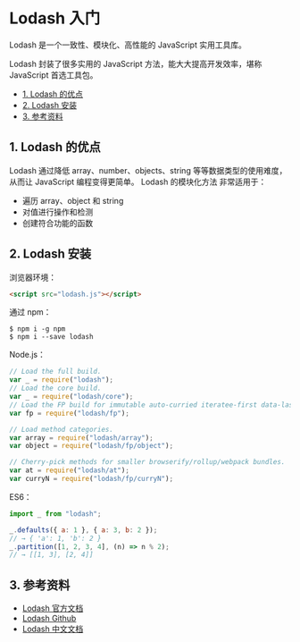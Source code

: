 # Lodash 入门

Lodash 是一个一致性、模块化、高性能的 JavaScript 实用工具库。

Lodash 封装了很多实用的 JavaScript 方法，能大大提高开发效率，堪称 JavaScript 首选工具包。

<!-- TOC depthFrom:2 depthTo:3 -->

- [1. Lodash 的优点](#1-lodash-的优点)
- [2. Lodash 安装](#2-lodash-安装)
- [3. 参考资料](#3-参考资料)

<!-- /TOC -->

## 1. Lodash 的优点

Lodash 通过降低 array、number、objects、string 等等数据类型的使用难度，从而让 JavaScript 编程变得更简单。 Lodash 的模块化方法 非常适用于：

- 遍历 array、object 和 string
- 对值进行操作和检测
- 创建符合功能的函数

## 2. Lodash 安装

浏览器环境：

```html
<script src="lodash.js"></script>
```

通过 npm：

```
$ npm i -g npm
$ npm i --save lodash
```

Node.js：

```javascript
// Load the full build.
var _ = require("lodash");
// Load the core build.
var _ = require("lodash/core");
// Load the FP build for immutable auto-curried iteratee-first data-last methods.
var fp = require("lodash/fp");

// Load method categories.
var array = require("lodash/array");
var object = require("lodash/fp/object");

// Cherry-pick methods for smaller browserify/rollup/webpack bundles.
var at = require("lodash/at");
var curryN = require("lodash/fp/curryN");
```

ES6：

```javascript
import _ from "lodash";

_.defaults({ a: 1 }, { a: 3, b: 2 });
// → { 'a': 1, 'b': 2 }
_.partition([1, 2, 3, 4], (n) => n % 2);
// → [[1, 3], [2, 4]]
```

## 3. 参考资料

- [Lodash 官方文档](https://lodash.com/)
- [Lodash Github](https://github.com/lodash/lodash)
- [Lodash 中文文档](https://www.lodashjs.com/)
